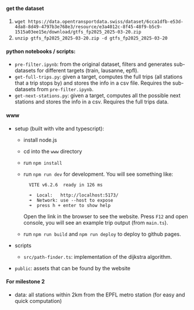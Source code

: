 #### get the dataset

1. `wget https://data.opentransportdata.swiss/dataset/6cca1dfb-e53d-4da8-8d49-4797b3e768e3/resource/e3a4012c-8f45-48f9-b5c9-1515a03ee15e/download/gtfs_fp2025_2025-03-20.zip`
2. `unzip gtfs_fp2025_2025-03-20.zip -d gtfs_fp2025_2025-03-20`

#### python notebooks / scripts:

- `pre-filter.ipynb`: from the original dataset, filters and generates sub-datasets for different targets (train, lausanne, epfl).
- `get-full-trips.py`: given a target, computes the full trips (all stations that a trip stops by) and stores the info in a csv file. Requires the sub-datasets from `pre-filter.ipynb`.
- `get-next-stations.py`: given a target, computes all the possible next stations and stores the info in a csv. Requires the full trips data.

#### www

- setup (built with vite and typescript):

  - install node.js

  - cd into the `www` directory

  - run `npm install`

  - run `npm run dev` for development. You will see something like:

    ```
      VITE v6.2.6  ready in 126 ms

      ➜  Local:   http://localhost:5173/
      ➜  Network: use --host to expose
      ➜  press h + enter to show help
    ```

    Open the link in the browser to see the website. Press `F12` and open console, you will see an example trip output (from `main.ts`).

  - run `npm run build` and `npm run deploy` to deploy to github pages.

- scripts

  - `src/path-finder.ts`: implementation of the dijkstra algorithm.

- `public`: assets that can be found by the website

#### For milestone 2

- data: all stations within 2km from the EPFL metro station (for easy and quick computation)
